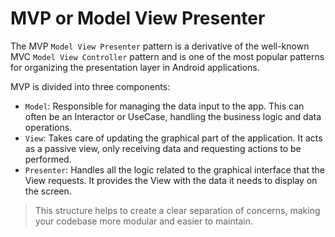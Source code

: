 # MVP or Model View Presenter

The MVP `Model View Presenter` pattern is a derivative of the well-known MVC `Model View Controller` pattern and is one of the most popular patterns for organizing the presentation layer in Android applications.

MVP is divided into three components:

- `Model`: Responsible for managing the data input to the app. This can often be an Interactor or UseCase, handling the business logic and data operations.
- `View`: Takes care of updating the graphical part of the application. It acts as a passive view, only receiving data and requesting actions to be performed.
- `Presenter`: Handles all the logic related to the graphical interface that the View requests. It provides the View with the data it needs to display on the screen.

> This structure helps to create a clear separation of concerns, making your codebase more modular and easier to maintain.
